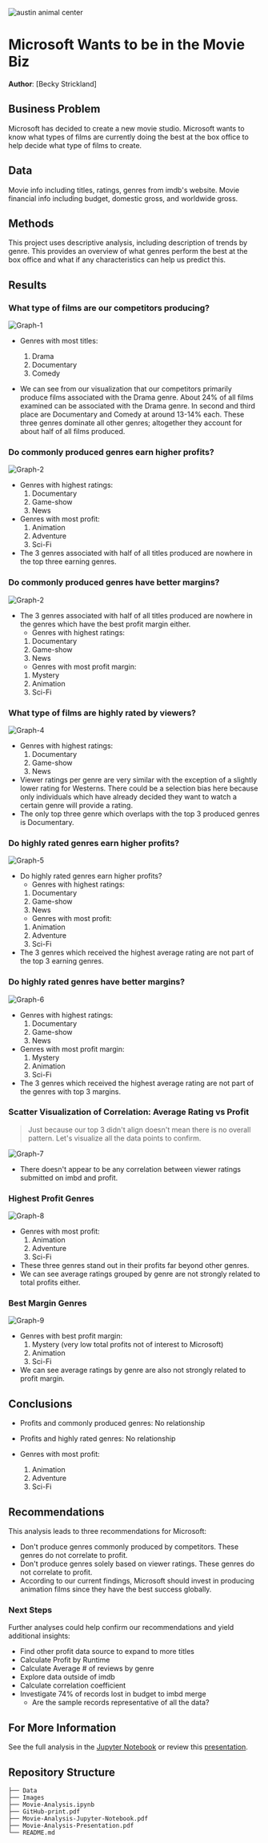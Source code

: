 ![austin animal center](./images/austin-animal-center.jpg)

# Microsoft Wants to be in the Movie Biz

**Author**: [Becky Strickland]


## Business Problem

Microsoft has decided to create a new movie studio. Microsoft wants to know what types of films are currently doing the best at the box office to help decide what type of films to create.

## Data

Movie info including titles, ratings, genres from imdb's website.
Movie financial info including budget, domestic  gross, and worldwide gross.


## Methods

This project uses descriptive analysis, including description of trends by genre. This provides an overview of what genres perform the best at the box office and what if any characteristics can help us predict this.

## Results

### What type of films are our competitors producing?

![Graph-1](Images/Graph-1.png)

- Genres with most titles:
    1. Drama
    2. Documentary
    3. Comedy
    
- We can see from our visualization that our competitors primarily produce films associated with the Drama genre. About 24% of all films examined can be associated with the Drama genre. In second and third place are Documentary and Comedy at around 13-14% each. These three genres dominate all other genres; altogether they account for about half of all films produced.

### Do commonly produced genres earn higher profits? 

 ![Graph-2](Images/Graph-2.png)
 
- Genres with highest ratings:
    1. Documentary
    2. Game-show
    3. News
- Genres with most profit:
    1. Animation
    2. Adventure
    3. Sci-Fi
- The 3 genres associated with half of all titles produced are nowhere in the top three earning genres.

### Do commonly produced genres have better margins? 

![Graph-2](Images/Graph-3.png)

- The 3 genres associated with half of all titles produced are nowhere in the genres which have the best profit margin either.
    - Genres with highest ratings:
    1. Documentary
    2. Game-show
    3. News
    - Genres with most profit margin:
    1. Mystery
    2. Animation
    3. Sci-Fi

### What type of films are  highly rated by viewers?

![Graph-4](Images/Graph-4.png)

- Genres with highest ratings:
    1. Documentary
    2. Game-show
    3. News
- Viewer ratings per genre are very similar with the exception of a slightly lower rating for Westerns. There could be a selection bias here because only individuals which have already decided they want to watch a certain genre will provide a rating.
- The only top three genre which overlaps with the top 3 produced genres is Documentary.
 
### Do highly rated genres earn higher profits?

 ![Graph-5](Images/Graph-5.png)
 
- Do highly rated genres earn higher profits?
    - Genres with highest ratings:
    1. Documentary
    2. Game-show
    3. News
    - Genres with most profit:
    1. Animation
    2. Adventure
    3. Sci-Fi
- The 3 genres which received the highest average rating are not part of the top 3 earning genres.

### Do highly rated genres have better margins?

 ![Graph-6](Images/Graph-6.png)

- Genres with highest ratings:
    1. Documentary
    2. Game-show
    3. News
- Genres with most profit margin:
    1. Mystery
    2. Animation
    3. Sci-Fi
- The 3 genres which received the highest average rating are not part of the genres with top 3 margins.

### Scatter Visualization of  Correlation: Average Rating vs Profit
> Just because our top 3 didn't align doesn't mean there is no overall pattern. Let's visualize all the data points to confirm.
 
 ![Graph-7](Images/Graph-7.png)
 
- There doesn't appear to be any correlation between viewer ratings submitted on imbd and profit.
 
### Highest Profit Genres
 
 ![Graph-8](Images/Graph-8.png)
 
- Genres with most profit:
    1. Animation
    2. Adventure
    3. Sci-Fi
- These three genres stand out in their profits far beyond other genres.
- We can see average ratings grouped by genre are not strongly related to total profits either.

### Best Margin Genres
 
 ![Graph-9](Images/Graph-9.png)
 
  - Genres with best profit margin:
    1. Mystery (very low total profits not of interest to Microsoft)
    2. Animation
    3. Sci-Fi
- We can see average ratings by genre are also not strongly related to profit margin.


## Conclusions


- Profits and commonly produced genres:
    No relationship

- Profits and highly rated genres:
    No relationship
    
 - Genres with most profit:
    1. Animation
    2. Adventure
    3. Sci-Fi

## Recommendations

This analysis leads to three recommendations for Microsoft:

- Don't produce genres commonly produced by competitors. These genres do not correlate to profit.
- Don't produce genres solely based on viewer ratings. These genres do not correlate to profit.
- According to our current findings, Microsoft should invest in producing animation films since they have the best success globally.


### Next Steps

Further analyses could  help confirm  our recommendations and yield additional insights:

- Find other profit data source to expand to more titles
- Calculate Profit by Runtime
- Calculate Average # of reviews by genre
- Explore data outside of imdb
- Calculate correlation coefficient
- Investigate 74% of records lost in budget to imbd merge
    - Are the sample records representative of all the data?

## For More Information

See the full analysis in the [Jupyter Notebook](./Movie-Analysis.ipynb) or review this [presentation](./Movie-Analysis-Presentation.pdf).



## Repository Structure

```
├── Data
├── Images
├── Movie-Analysis.ipynb
├── GitHub-print.pdf
├── Movie-Analysis-Jupyter-Notebook.pdf
├── Movie-Analysis-Presentation.pdf
└── README.md
```